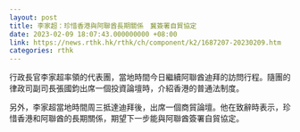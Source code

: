 ```yaml
---
layout: post
title: 李家超：珍惜香港與阿聯酋長期關係　冀簽署自貿協定
date: 2023-02-09 18:07:43.000000000 +08:00
link: https://news.rthk.hk/rthk/ch/component/k2/1687207-20230209.htm
categories: rthk
---
```


行政長官李家超率領的代表團，當地時間今日繼續阿聯酋迪拜的訪問行程。隨團的律政司副司長張國鈞出席一個投資論壇時，介紹香港的普通法制度。

另外，李家超當地時間周三抵達迪拜後，出席一個商貿論壇。他在致辭時表示，珍惜香港和阿聯酋的長期關係，期望下一步能與阿聯酋簽署自貿協定。
